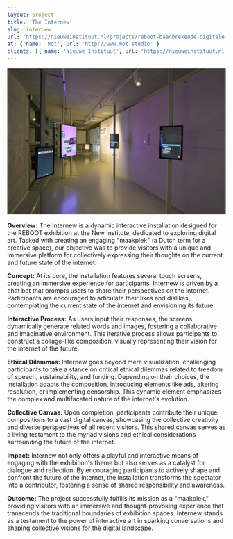 ```yaml
---
layout: project
title: 'The Internew'
slug: internew
url: 'https://nieuweinstituut.nl/projects/reboot-baanbrekende-digitale-kunst/maakplek-internew'
at: { name: 'mot', url: 'http://www.mot.studio' }
clients: [{ name: 'Nieuwe Instituut', url: 'https://nieuweinstituut.nl' }]
---
```


![Screenshot](./internew.png)

**Overview:**
The Internew is a dynamic interactive installation designed for the REBOOT exhibition at the New Institute, dedicated to exploring digital art. Tasked with creating an engaging "maakplek" (a Dutch term for a creative space), our objective was to provide visitors with a unique and immersive platform for collectively expressing their thoughts on the current and future state of the internet.

**Concept:**
At its core, the installation features several touch screens, creating an immersive experience for participants. Internew is driven by a chat bot that prompts users to share their perspectives on the internet. Participants are encouraged to articulate their likes and dislikes, contemplating the current state of the internet and envisioning its future.

**Interactive Process:**
As users input their responses, the screens dynamically generate related words and images, fostering a collaborative and imaginative environment. This iterative process allows participants to construct a collage-like composition, visually representing their vision for the internet of the future.

**Ethical Dilemmas:**
Internew goes beyond mere visualization, challenging participants to take a stance on critical ethical dilemmas related to freedom of speech, sustainability, and funding. Depending on their choices, the installation adapts the composition, introducing elements like ads, altering resolution, or implementing censorship. This dynamic element emphasizes the complex and multifaceted nature of the internet's evolution.

**Collective Canvas:**
Upon completion, participants contribute their unique compositions to a vast digital canvas, showcasing the collective creativity and diverse perspectives of all recent visitors. This shared canvas serves as a living testament to the myriad visions and ethical considerations surrounding the future of the internet.

**Impact:**
Internew not only offers a playful and interactive means of engaging with the exhibition's theme but also serves as a catalyst for dialogue and reflection. By encouraging participants to actively shape and confront the future of the internet, the installation transforms the spectator into a contributor, fostering a sense of shared responsibility and awareness.

**Outcome:**
The project successfully fulfills its mission as a "maakplek," providing visitors with an immersive and thought-provoking experience that transcends the traditional boundaries of exhibition spaces. Internew stands as a testament to the power of interactive art in sparking conversations and shaping collective visions for the digital landscape.
